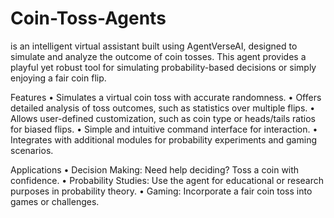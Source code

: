 # Coin-Toss-Agents
is an intelligent virtual assistant built using AgentVerseAI, designed to simulate and analyze the outcome of coin tosses. This agent provides a playful yet robust tool for simulating probability-based decisions or simply enjoying a fair coin flip.

Features
	•	Simulates a virtual coin toss with accurate randomness.
	•	Offers detailed analysis of toss outcomes, such as statistics over multiple flips.
	•	Allows user-defined customization, such as coin type or heads/tails ratios for biased flips.
	•	Simple and intuitive command interface for interaction.
	•	Integrates with additional modules for probability experiments and gaming scenarios.

Applications
	•	Decision Making: Need help deciding? Toss a coin with confidence.
	•	Probability Studies: Use the agent for educational or research purposes in probability theory.
	•	Gaming: Incorporate a fair coin toss into games or challenges.
